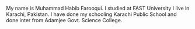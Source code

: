 My name is Muhammad Habib Farooqui.
I studied at FAST University
I live in Karachi, Pakistan.
I have done my schooling Karachi Public School and done inter from Adamjee Govt. Science College.
